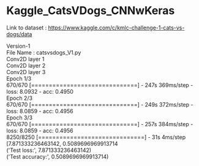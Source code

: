 # Kaggle_CatsVDogs_CNNwKeras

Link to dataset : https://www.kaggle.com/c/kmlc-challenge-1-cats-vs-dogs/data


Version-1 <br>
File Name : catsvsdogs_V1.py <br>
Conv2D layer 1<br>
Conv2D layer 2<br>
Conv2D layer 3<br>
Epoch 1/3<br>
670/670 [==============================] - 247s 369ms/step - loss: 8.0932 - acc: 0.4950<br>
Epoch 2/3<br>
670/670 [==============================] - 249s 372ms/step - loss: 8.0859 - acc: 0.4956<br>
Epoch 3/3<br>
670/670 [==============================] - 257s 384ms/step - loss: 8.0859 - acc: 0.4956<br>
8250/8250 [==============================] - 31s 4ms/step<br>
[7.871333236463142, 0.5089696969913714<br>
('Test loss:', 7.871333236463142)<br>
('Test accuracy:', 0.5089696969913714)<br>
